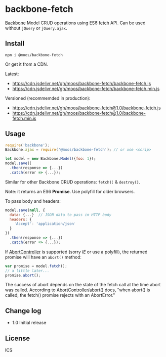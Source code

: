 # backbone-fetch
[Backbone](https://backbonejs.org/) Model CRUD operations 
using ES6 [fetch](https://developer.mozilla.org/en-US/docs/Web/API/Fetch_API/Using_Fetch) API.  Can be used without `jQuery` or `jQuery.ajax`.

## Install

```
npm i @moos/backbone-fetch
```

Or get it from a CDN. 

Latest:
- https://cdn.jsdelivr.net/gh/moos/backbone-fetch/backbone-fetch.js
- https://cdn.jsdelivr.net/gh/moos/backbone-fetch/backbone-fetch.min.js 

Versioned (recommemded in production):
- https://cdn.jsdelivr.net/gh/moos/backbone-fetch@1.0/backbone-fetch.js
- https://cdn.jsdelivr.net/gh/moos/backbone-fetch@1.0/backbone-fetch.min.js 


## Usage

```js
require('backbone');
Backbone.ajax = require('@moos/backbone-fetch'); // or use <scrip> 

let model = new Backbone.Model({foo: 1});
model.save()
  .then(response => {...})
  .catch(error => {...});
```
Similar for other Backbone CRUD operations: `fetch()` & `destroy()`.

Note: it returns an ES6 **Promise**.  Use polyfill for older browsers.

To pass body and headers:
```js
model.save(null, {
  data: {...}  // JSON data to pass in HTTP body
  headers: {
    'Accept': 'application/json'
  }
})
  .then(response => {...})
  .catch(error => {...});
```

If [AbortController](https://developer.mozilla.org/en-US/docs/Web/API/AbortController) is supported (sorry *IE* or use a polyfill), the returned promise will have an `abort()` method:

```js
var promise = model.fetch();
// a little later...
promise.abort();
```
The success of abort depends on the state of the fetch call at the time abort was called.  According to [AbortController/abort()](https://developer.mozilla.org/en-US/docs/Web/API/AbortController/abort) docs, "when abort() is called, the fetch() promise rejects with an AbortError."


## Change log

- 1.0 Initial release

## License

ICS